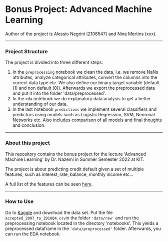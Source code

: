 # Bonus Project: Advanced Machine Learning

Author of the project is Alessio Negrini (2106547) and Nina Mertins (xxx).
_____

### Project Structure
The project is divided into three different steps:
1. In the `preprocessing` notebook we clean the data, i.e. we remove NaNs attributes, analyze categorical attributes, convert the columns into the correct data type etc. We also define our binary target variable (default (1) and non default (0)). Afterwards we export the preprocessed data and put it into the folder 'data/preprocessed'.
2. In the `eda` notebook we do explanatory data analysis to get a better understanding of our data.
3. In the last notebook `predictions` we implement several classifiers and predictors using models such as Logistic Regression, SVM, Neuronal Networks etc. Also includes comparison of all models and final thoughts and conclusion.
_____
### About this project
This repository contains the bonus project for the lecture 'Advanced Machine Learning' 
by Dr. Nazemi in Summer Semester 2022 at KIT.

The project is about predicting credit default given a set of multiple features, such as interest_rate, balance, monthly income etc... 

A full list of the features can be seen [here](https://drive.google.com/file/d/1UzyKMtrzL3aEEQpeYIz_qjBWyW-lAMr0/view).

____
### How to Use
Go to [Kaggle](https://www.kaggle.com/datasets/wordsforthewise/lending-club/code?datasetId=902) and download the data set. 
Put the file `accepted_2007_to_2018Q4.csv`in the folder `'data/raw'` and run the preprocessing notebook located in the directory 'notebooks'. 
This yields a preprocessed dataframe in the `'data/preprocessed'` folder. Afterwards, you can run the EDA notebook.
